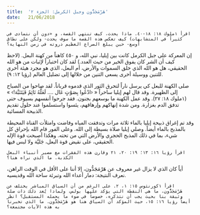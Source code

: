 ```yaml
---
title:  'هَرْمَجَدُّون وجبل الكرمل: الجزء ٢'
date:   21/06/2018
---
```


`اقرأ ١ملوك ١٨: ١٨-٤٠. ماذا يحدث، كيف تنتهي القصة، و «دون أن نتمادى في كثيراً في المتشابهات) كيف تعكس هذه القصة ما سوف يحدث- ولكن على نطاق أوسع- حين يبلغ الصراع العظيم ذروته في زمن النهاية؟`

إن المعركة على جبل الكرمل كانت بين إيليا، نبي الله، و ٤٥٠ كاهناً من كهنة البعل. (لاحظ كيف أن الشر كان يفوق الخير من حيث العدد.) لقد كان اختباراً لإثبات من هو الله الحقيقي، هل هو الله الذي خلق السموات والأرض، أم البعل، الذي هو مجرد هيئة أخرى للتنين ووسيلة أخرى يسعى التنين من خلالها إلى تضليل العالم (رؤيا ١٢: ٩).

صلى الكهنة للبعل كي يرسل ناراً لتحرق الثور الذي قدموه قرباناً. لقد صاحوا من الصباح إلى الظهيرة. وقد قال لهم إيليا ساخراً « ‹ادْعُوا بِصَوْتٍ عَال .... لَعَلَّهُ نَائِمٌ فَيَتَنَبَّهَ!› » (١ملوك ١٨: ٢٧). وقد عمل الكهنة ما بوسعهم بجنون. فقد جرحوا أنفسهم بسيوف حتى تدفق الدم بغزارة. ومن شدة إنهاكهم وإرهاقهم، يئسوا واستسلموا عند حلول تقديم الذبيحة المسائية.

وقد تم إغراق ذبيحة إيليا بالماء ثلاثة مرات وتدفقت المياه وفاضت وامتلأت القناة المحيطة بالمذبح بالماء أيضاً. وصلي إيليا صلاة بسيطة إلى الله. وعلى الفور قام الله بإحراق كل شيء، بما في ذلك المذبح الحجري والأرض التي من تحته. وهكذا أصبحت قوة الإله الحقيقي، على نقيض قوة البعل، جَليَّة ولا لبس فيها.

`اقرأ رؤيا ١٦: ١٣؛ ١٩: ٢٠، ٢١ وقارن هذه الفقرات مع مصير أنبياء البعل الكذبة. ما الذي نراه هنا؟`

أياً كان الذي لا يزال غير معروف عن هَرْمَجَدُّون، إلا أننا على الأقل في الوقت الراهن، نعرف النتيجة: دمار أعداء الله وتبرئة ساحة الله وقديسيه.

`اقرأ ١كورنثوس ١٥: ١، ٢. على الرغم من أن السياق المباشر يختلف عن هَرْمَجَدُّون، ما هي النقطة التي يؤكد عليها بولس، ولماذا يُعد ذلك ذات صلة وثيقة بنا بحيث يجب أن نتذكره، خصوصاً في ضوء ما يحمله المستقبل؟ انظر أيضاً رؤيا ١٦: ١٥، حيث المؤكد أن السياق هنا هو هَرْمَجَدُّون. ما الذي تخبرنا به هذه الآيات مجتمعة؟`
